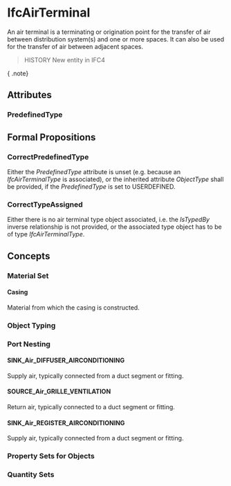 # IfcAirTerminal

An air terminal is a terminating or origination point for the transfer of air between distribution system(s) and one or more spaces. It can also be used for the transfer of air between adjacent spaces.

> HISTORY  New entity in IFC4

{ .note}
>

## Attributes

### PredefinedType


## Formal Propositions

### CorrectPredefinedType
Either the _PredefinedType_ attribute is unset (e.g. because an _IfcAirTerminalType_ is associated), or the inherited attribute _ObjectType_ shall be provided, if the _PredefinedType_ is set to USERDEFINED.

### CorrectTypeAssigned
Either there is no air terminal type object associated, i.e. the _IsTypedBy_ inverse relationship is not provided, or the associated type object has to be of type _IfcAirTerminalType_.

## Concepts

### Material Set



#### Casing

Material from which the casing is constructed.

### Object Typing



### Port Nesting



#### SINK_Air_DIFFUSER_AIRCONDITIONING

Supply air, typically connected from a duct segment or fitting.

#### SOURCE_Air_GRILLE_VENTILATION

Return air, typically connected to a duct segment or fitting.

#### SINK_Air_REGISTER_AIRCONDITIONING

Supply air, typically connected from a duct segment or fitting.

### Property Sets for Objects



### Quantity Sets



